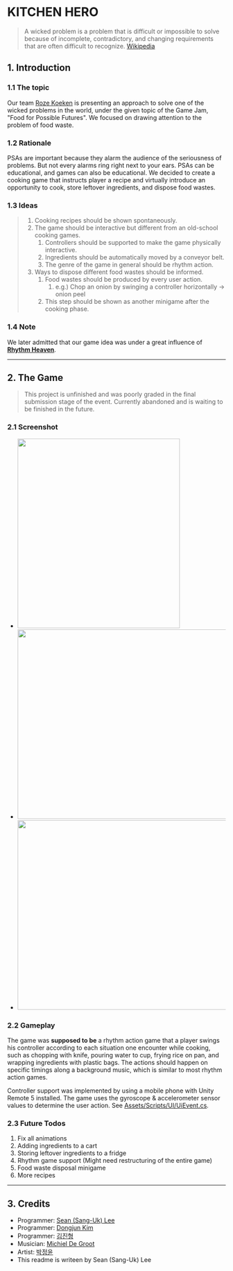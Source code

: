 # KITCHEN HERO
> A wicked problem is a problem that is difficult or impossible to solve because of incomplete, contradictory, and changing requirements that are often difficult to recognize. [Wikipedia](https://en.wikipedia.org/wiki/Wicked_problem)

## 1. Introduction
### 1.1 The topic
Our team [Roze Koeken](https://www.facebook.com/rozekoekenGGJ2019/) is presenting an approach to solve one of the wicked problems in the world, under the given topic of the Game Jam, "Food for Possible Futures". We focused on drawing attention to the problem of food waste.

### 1.2 Rationale
PSAs are important because they alarm the audience of the seriousness of problems. But not every alarms ring right next to your ears. PSAs can be educational, and games can also be educational. We decided to create a cooking game that instructs player a recipe and virtually introduce an opportunity to cook, store leftover ingredients, and dispose food wastes.

### 1.3 Ideas
> 1. Cooking recipes should be shown spontaneously.
> 2. The game should be interactive but different from an old-school cooking games.
>     1. Controllers should be supported to make the game physically interactive.
>     2. Ingredients should be automatically moved by a conveyor belt.
>     3. The genre of the game in general should be rhythm action.
> 3. Ways to dispose different food wastes should be informed.
>     1. Food wastes should be produced by every user action.
>         1. e.g.) Chop an onion by swinging a controller horizontally -> onion peel
>     2. This step should be shown as another minigame after the cooking phase.

### 1.4 Note
We later admitted that our game idea was under a great influence of [**Rhythm Heaven**](https://en.wikipedia.org/wiki/Rhythm_Heaven).

<hr/>

## 2. The Game

> This project is unfinished and was poorly graded in the final submission stage of the event.
Currently abandoned and is waiting to be finished in the future.

### 2.1 Screenshot
* <img src="https://i.imgur.com/ntxbTyf.png" width="374.3px" height="437px" title="" alt=""></img>
* <img src="https://media.giphy.com/media/KbTQEVj6jTB5b9yJ47/giphy.gif" width="700px" height="437px" title="" alt=""></img>
* <img src="https://media.giphy.com/media/XHAo0cJPJ9enK9UDyb/giphy.gif" width="700px" height="437px" title="" alt=""></img>

### 2.2 Gameplay
The game was **supposed to be** a rhythm action game that a player swings his controller according to each situation one encounter while cooking, such as chopping with knife, pouring water to cup, frying rice on pan, and wrapping ingredients with plastic bags. The actions should happen on specific timings along a background music, which is similar to most rhythm action games.

Controller support was implemented by using a mobile phone with Unity Remote 5 installed. The game uses the gyroscope & accelerometer sensor values to determine the user action. See [Assets/Scripts/UI/UiEvent.cs](https://github.com/sean-sanguk-lee/KitchenHero/blob/master/Project/GAGJ2019-07-43/Assets/Scripts/UI/UIEvent.cs).

### 2.3 Future Todos
1. Fix all animations
2. Adding ingredients to a cart
3. Storing leftover ingredients to a fridge
4. Rhythm game support (Might need restructuring of the entire game)
5. Food waste disposal minigame
6. More recipes

<hr/>

## 3. Credits
* Programmer: [Sean (Sang-Uk) Lee](https://github.com/sean-sanguk-lee)
* Programmer: [Dongjun Kim](https://www.facebook.com/profile.php?id=100009739864418)
* Programmer: [김진형](https://www.facebook.com/profile.php?id=100013656583498)
* Musician: [Michiel De Groot](https://www.facebook.com/profile.php?id=100008298185504)
* Artist: [박정윤](https://www.facebook.com/profile.php?id=100004908069959)
* This readme is writeen by Sean (Sang-Uk) Lee
